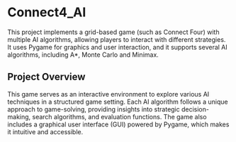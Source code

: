 # Connect4_AI

This project implements a grid-based game (such as Connect Four) with multiple AI algorithms, allowing players to interact with different strategies. It uses Pygame for graphics and user interaction, and it supports several AI algorithms, including A*, Monte Carlo and Minimax.

## Project Overview

This game serves as an interactive environment to explore various AI techniques in a structured game setting. Each AI algorithm follows a unique approach to game-solving, providing insights into strategic decision-making, search algorithms, and evaluation functions. The game also includes a graphical user interface (GUI) powered by Pygame, which makes it intuitive and accessible.
